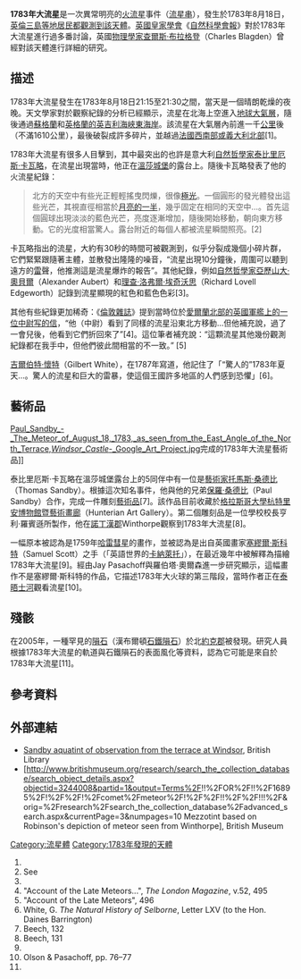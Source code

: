 **1783年大流星**是一次異常明亮的[火流星](../Page/火流星.md "wikilink")事件（[流星串](../Page/流星串.md "wikilink")），發生於1783年8月18日，[英倫三島等地居民都觀測到該](https://zh.wikipedia.org/wiki/英倫三島 "wikilink")[天體](../Page/天體.md "wikilink")。[英國皇家學會](https://zh.wikipedia.org/wiki/英國皇家學會 "wikilink")《[自然科學會報](https://zh.wikipedia.org/wiki/自然科學會報 "wikilink")》對於1783年大流星進行過多番討論，英國[物理學家](https://zh.wikipedia.org/wiki/物理學家 "wikilink")[查爾斯·布拉格登](https://zh.wikipedia.org/wiki/查爾斯·布拉格登 "wikilink")（Charles
Blagden）曾經對該天體進行詳細的研究。

## 描述

1783年大流星發生在1783年8月18日21:15至21:30之間，當天是一個晴朗乾燥的夜晚。天文學家對於觀察紀錄的分析已經顯示，流星在北海上空進入[地球](../Page/地球.md "wikilink")[大氣層](https://zh.wikipedia.org/wiki/大氣層 "wikilink")，隨後通過[蘇格蘭](../Page/蘇格蘭.md "wikilink")和[英格蘭的](https://zh.wikipedia.org/wiki/英格蘭 "wikilink")[英吉利海峽東海岸](https://zh.wikipedia.org/wiki/英吉利海峽 "wikilink")。該流星在大氣層內前進一千[公里](../Page/公里.md "wikilink")後（不滿1610公里），最後破裂成許多碎片，並越過[法國西南部或](https://zh.wikipedia.org/wiki/法國 "wikilink")[義大利北部](https://zh.wikipedia.org/wiki/義大利 "wikilink")\[1\]。

1783年大流星有很多人目擊到，其中最突出的也許是意大利[自然哲學家](https://zh.wikipedia.org/wiki/自然哲學 "wikilink")[泰比里厄斯·卡瓦略](https://zh.wikipedia.org/wiki/泰比里厄斯·卡瓦略 "wikilink")，在流星出現當時，他正在[溫莎城堡](../Page/溫莎城堡.md "wikilink")的露台上。隨後卡瓦略發表了他的火流星紀錄：

> 北方的天空中有些光正輕輕搖曳閃爍，很像[極光](https://zh.wikipedia.org/wiki/極光 "wikilink")。一個圓形的發光體發出這些光芒，其視直徑相當於[月亮的一半](https://zh.wikipedia.org/wiki/月亮 "wikilink")，幾乎固定在相同的天空中...。首先這個圓球出現淡淡的藍色光芒，亮度逐漸增加，隨後開始移動，朝向東方移動。它的光度相當驚人。露台附近的每個人都被流星瞬間照亮。\[2\]

卡瓦略指出的流星，大約有30秒的時間可被觀測到，似乎分裂成幾個小碎片群，它們緊緊跟隨著主體，並散發出隆隆的噪音，“流星出現10分鐘後，周圍可以聽到遠方的[雷](../Page/雷.md "wikilink")聲，他推測這是流星爆炸的報告”。其他紀錄，例如[自然哲學家](https://zh.wikipedia.org/wiki/自然哲學 "wikilink")[亞歷山大·奧貝爾](https://zh.wikipedia.org/wiki/亞歷山大·奧貝爾 "wikilink")（Alexander
Aubert）和[理查·洛弗爾·埃奇沃思](https://zh.wikipedia.org/wiki/理查·洛弗爾·埃奇沃思 "wikilink")（Richard
Lovell Edgeworth）記錄到流星顯現的紅色和藍色色彩\[3\]。

其他有些紀錄更加稀奇：《[倫敦雜誌](https://zh.wikipedia.org/wiki/倫敦雜誌 "wikilink")》提到當時位於[愛爾蘭北部的](https://zh.wikipedia.org/wiki/愛爾蘭 "wikilink")[英國](https://zh.wikipedia.org/wiki/英國 "wikilink")[軍艦上的一位中尉写的信](https://zh.wikipedia.org/wiki/軍艦 "wikilink")，“他（中尉）看到了同樣的流星沿東北方移動...但他補充說，過了一會兒後，他看到它們折回來了”\[4\]。這位筆者補充說：“這顆流星其他幾份觀測紀錄都在我手中，但他們彼此間相當的不一致。”
\[5\]

[吉爾伯特·懷特](https://zh.wikipedia.org/wiki/吉爾伯特·懷特 "wikilink")（Gilbert
White），在1787年寫道，他記住了「“驚人的”1783年夏天...。驚人的流星和巨大的雷暴，使這個王國許多地區的人們感到恐懼」\[6\]。

## 藝術品

[Paul_Sandby_-_The_Meteor_of_August_18,_1783,_as_seen_from_the_East_Angle_of_the_North_Terrace,_Windsor_Castle_-_Google_Art_Project.jpg](https://zh.wikipedia.org/wiki/File:Paul_Sandby_-_The_Meteor_of_August_18,_1783,_as_seen_from_the_East_Angle_of_the_North_Terrace,_Windsor_Castle_-_Google_Art_Project.jpg "fig:Paul_Sandby_-_The_Meteor_of_August_18,_1783,_as_seen_from_the_East_Angle_of_the_North_Terrace,_Windsor_Castle_-_Google_Art_Project.jpg")完成的1783年大流星藝術品\]\]

泰比里厄斯·卡瓦略在溫莎城堡露台上的5同伴中有一位是[藝術家](https://zh.wikipedia.org/wiki/藝術家 "wikilink")[托馬斯·桑德比](https://zh.wikipedia.org/wiki/托馬斯·桑德比 "wikilink")（Thomas
Sandby）。根據這次知名事件，他與他的兄弟[保羅·桑德比](../Page/保羅·桑德比.md "wikilink")（Paul
Sandby）合作，完成一件雕刻[藝術品](https://zh.wikipedia.org/wiki/藝術品 "wikilink")\[7\]。該作品目前收藏於[格拉斯哥大學](../Page/格拉斯哥大學.md "wikilink")[杭特里安博物館暨藝術畫廊](https://zh.wikipedia.org/wiki/杭特里安博物館暨藝術畫廊 "wikilink")（Hunterian
Art
Gallery）。第二個雕刻品是一位學校校長亨利·羅賓遜所製作，他在[諾丁漢郡](../Page/諾丁漢郡.md "wikilink")Winthorpe觀察到1783年大流星\[8\]。

一幅原本被認為是1759年[哈雷彗星](../Page/哈雷彗星.md "wikilink")的畫作，並被認為是出自英國畫家[塞繆爾·斯科特](https://zh.wikipedia.org/wiki/塞繆爾·斯科特 "wikilink")（Samuel
Scott）之手（「英語世界的[卡納萊托](https://zh.wikipedia.org/wiki/卡納萊托 "wikilink")」），在最近幾年中被解釋為描繪1783年大流星\[9\]。經由Jay
Pasachoff與羅伯塔·奧爾森進一步研究顯示，這幅畫作不是塞繆爾·斯科特的作品，它描述1783年大火球的第三階段，當時作者正在[泰晤士河](../Page/泰晤士河.md "wikilink")觀看流星\[10\]。

## 殘骸

在2005年，一種罕見的[隕石](../Page/隕石.md "wikilink")（漢布爾頓[石鐵隕石](../Page/石鐵隕石.md "wikilink")）於北[約克郡](../Page/約克郡.md "wikilink")被發現。研究人員根據1783年大流星的軌道與石鐵隕石的表面風化等資料，認為它可能是來自於1783年大流星\[11\]。

## 參考資料

## 外部連結

  - [Sandby aquatint of observation from the terrace at
    Windsor](http://www.bl.uk/onlinegallery/onlineex/kinggeorge/t/largeimage77751.html),
    British Library
  - \[<http://www.britishmuseum.org/research/search_the_collection_database/search_object_details.aspx?objectid=3244008&partid=1&output=Terms%2F>\!\!%2FOR%2F\!\!%2F16895%2F\!%2F%2F\!%2Fcomet%2Fmeteor%2F\!%2F%2F\!\!%2F%2F\!\!\!%2F\&orig=%2Fresearch%2Fsearch_the_collection_database%2Fadvanced_search.aspx\&currentPage=3\&numpages=10
    Mezzotint based on Robinson's depiction of meteor seen from
    Winthorpe\], British Museum

[Category:流星體](https://zh.wikipedia.org/wiki/Category:流星體 "wikilink")
[Category:1783年發現的天體](https://zh.wikipedia.org/wiki/Category:1783年發現的天體 "wikilink")

1.
2.  See
3.
4.  "Account of the Late Meteors...", *The London Magazine*, v.52, 495
5.  "Account of the Late Meteors", 496
6.  White, G. *The Natural History of Selborne*, Letter LXV (to the Hon.
    Daines Barrington)
7.  Beech, 132
8.  Beech, 131
9.
10. Olson & Pasachoff, pp. 76–77
11.